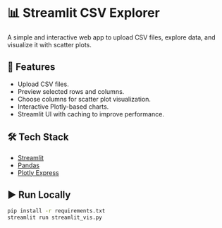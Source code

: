 # 📊 Streamlit CSV Explorer

A simple and interactive web app to upload CSV files, explore data, and visualize it with scatter plots.

## 🚀 Features

- Upload CSV files.
- Preview selected rows and columns.
- Choose columns for scatter plot visualization.
- Interactive Plotly-based charts.
- Streamlit UI with caching to improve performance.

## 🛠 Tech Stack

- [Streamlit](https://streamlit.io/)
- [Pandas](https://pandas.pydata.org/)
- [Plotly Express](https://plotly.com/python/plotly-express/)

## ▶️ Run Locally

```bash
pip install -r requirements.txt
streamlit run streamlit_vis.py
